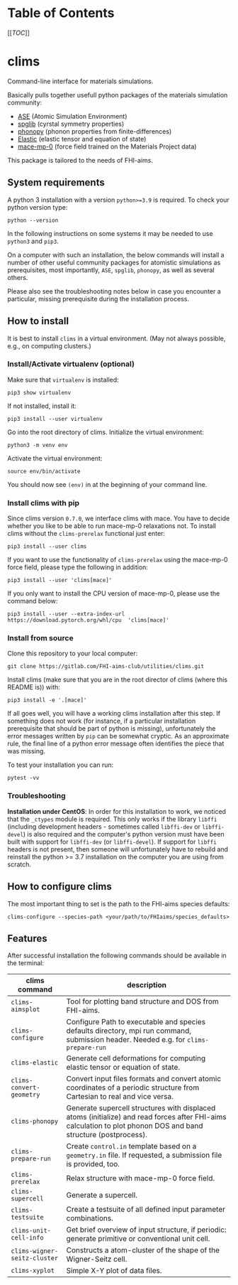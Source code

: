 # Table of Contents
[[_TOC_]]

# clims

Command-line interface for materials simulations. 

Basically pulls together usefull python packages of the materials simulation community:

* [ASE](https://wiki.fysik.dtu.dk/ase/index.html) (Atomic Simulation Environment)
* [spglib](https://spglib.github.io/spglib/) (cyrstal symmetry properties)
* [phonopy](https://phonopy.github.io/phonopy/) (phonon properties from finite-differences)
* [Elastic](https://github.com/jochym/Elastic) (elastic tensor and equation of state)
* [mace-mp-0](https://github.com/ACEsuit/mace) (force field trained on the Materials Project data)

This package is tailored to the needs of FHI-aims.

## System requirements

A python 3 installation with a version `python>=3.9` is required. To check your python version type:
```
python --version
```

In the following instructions on some systems it may be needed to use `python3` and `pip3`.

On a computer with such an installation, the below commands will install a number of other useful community packages for atomistic simulations as prerequisites, most importantly, `ASE`, `spglib`, `phonopy`, as well as several others.

Please also see the troubleshooting notes below in case you encounter a particular, missing prerequisite during the installation process.

## How to install

It is best to install `clims` in a virtual environment. (May not always possible, e.g., on computing clusters.)

### Install/Activate virtualenv (optional)

Make sure that `virtualenv` is installed:
```
pip3 show virtualenv 
```
If not installed, install it:
```
pip3 install --user virtualenv
```

Go into the root directory of clims. Initialize the virtual environment:
```
python3 -m venv env
```

Activate the virtual environment:
```
source env/bin/activate
```

You should now see `(env)` in at the beginning of your command line.


### Install clims with pip

Since clims version `0.7.0`, we interface clims with mace. You have to decide whether you like to be able to run mace-mp-0 relaxations not. To install clims without the `clims-prerelax` functional just enter:
```
pip3 install --user clims
```

If you want to use the functionality of `clims-prerelax` using the mace-mp-0 force field, please type the following in addition:

```
pip3 install --user 'clims[mace]'
```

If you only want to install the CPU version of mace-mp-0, please use the command below:

```
pip3 install --user --extra-index-url https://download.pytorch.org/whl/cpu  'clims[mace]'
```

### Install from source

Clone this repository to your local computer:
```
git clone https://gitlab.com/FHI-aims-club/utilities/clims.git
```
Install clims (make sure that you are in the root director of clims (where this README is)) with:

```
pip3 install -e '.[mace]'
```

If all goes well, you will have a working clims installation after this step. If something does not work (for instance, if a particular installation prerequisite that should be part of python is missing), unfortunately the error messages written by `pip` can be somewhat cryptic. As an approximate rule, the final line of a python error message often identifies the piece that was missing.

To test your installation you can run:
```
pytest -vv
```

### Troubleshooting

**Installation under CentOS**: In order for this installation to work, we noticed that the `_ctypes` module is required. This only works if the library `libffi` (including development headers - sometimes called `libffi-dev` or `libffi-devel`) is also required and the computer's python version must have been built with support for `libffi-dev` (or `libffi-devel`). If support for `libffi` headers is not present, then someone will unfortunately have to rebuild and reinstall the python >= 3.7 installation on the computer you are using from scratch.


## How to configure clims

The most important thing to set is the path to the FHI-aims species defaults:
```
clims-configure --species-path <your/path/to/FHIaims/species_defaults>
```

## Features

After successful installation the following commands should be available in the terminal:

| clims command | description |
| ------ | ------ |
| `clims-aimsplot` | Tool for plotting band structure and DOS from FHI-aims. |
| `clims-configure` | Configure Path to executable and species defaults directory, mpi run command, submission header. Needed e.g. for `clims-prepare-run` |
| `clims-elastic` | Generate cell deformations for computing elastic tensor or equation of state. |
| `clims-convert-geometry`| Convert input files formats and convert atomic coordinates of a periodic structure from Cartesian to real and vice versa. |
| `clims-phonopy` | Generate supercell structures with displaced atoms (initialize) and read forces after FHI-aims calculation to plot phonon DOS and band structure (postprocess). |
| `clims-prepare-run` | Create `control.in` template based on a `geometry.in` file. If requested, a submission file is provided, too. |
| `clims-prerelax` | Relax structure with mace-mp-0 force field. |
| `clims-supercell` | Generate a supercell. |
| `clims-testsuite` | Create a testsuite of all defined input parameter combinations. |
| `clims-unit-cell-info` | Get brief overview of input structure, if periodic: generate primitive or conventional unit cell. |
| `clims-wigner-seitz-cluster` | Constructs a atom-cluster of the shape of the Wigner-Seitz cell. |
| `clims-xyplot` | Simple X-Y plot of data files. |

